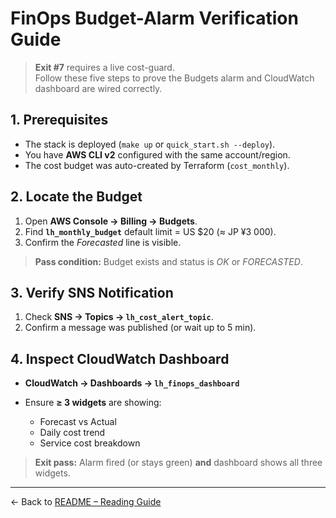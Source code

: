 # FinOps Budget-Alarm Verification Guide

> **Exit #7** requires a live cost-guard.  
> Follow these five steps to prove the Budgets alarm and CloudWatch dashboard are wired correctly.

## 1. Prerequisites

* The stack is deployed (`make up` or `quick_start.sh --deploy`).
* You have **AWS CLI v2** configured with the same account/region.
* The cost budget was auto-created by Terraform (`cost_monthly`).

## 2. Locate the Budget

1. Open **AWS Console → Billing → Budgets**.  
2. Find **`lh_monthly_budget`** default limit = US $20 (≈ JP ¥3 000).  
3. Confirm the *Forecasted* line is visible.

> **Pass condition:** Budget exists and status is *OK* or *FORECASTED*.

## 3. Verify SNS Notification

1. Check **SNS → Topics → `lh_cost_alert_topic`**.
2. Confirm a message was published (or wait up to 5 min).

## 4. Inspect CloudWatch Dashboard

* **CloudWatch → Dashboards → `lh_finops_dashboard`**
* Ensure **≥ 3 widgets** are showing:

  * Forecast vs Actual
  * Daily cost trend
  * Service cost breakdown

> **Exit pass:** Alarm fired (or stays green) **and** dashboard shows all three widgets.

---

← Back to [README – Reading Guide](../README.md#reading-guide)
